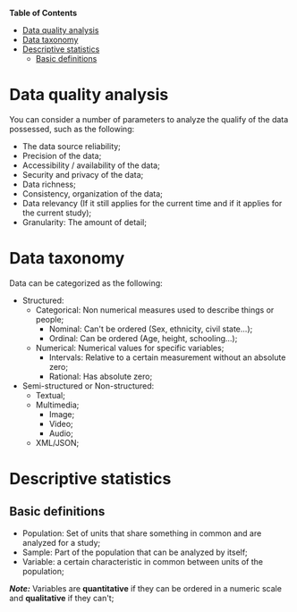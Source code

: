 **Table of Contents**

- [Data quality analysis](#data-quality-analysis)
- [Data taxonomy](#data-taxonomy)
- [Descriptive statistics](#descriptive-statistics)
    - [Basic definitions](#basic-definitions)


# Data quality analysis

You can consider a number of parameters to analyze the qualify of the data possessed, such as the following:

- The data source reliability;
- Precision of the data;
- Accessibility / availability of the data;
- Security and privacy of the data;
- Data richness;
- Consistency, organization of the data;
- Data relevancy (If it still applies for the current time and if it applies for the current study);
- Granularity: The amount of detail;

# Data taxonomy

Data can be categorized as the following:

- Structured:
    - Categorical: Non numerical measures used to describe things or people;
        - Nominal: Can't be ordered (Sex, ethnicity, civil state...);
        - Ordinal: Can be ordered (Age, height, schooling...);
    - Numerical: Numerical values for specific variables;
        - Intervals: Relative to a certain measurement without an absolute zero;
        - Rational: Has absolute zero;
- Semi-structured or Non-structured:
    - Textual;
    - Multimedia;
        - Image;
        - Video;
        - Audio;
    - XML/JSON;

# Descriptive statistics

## Basic definitions

- Population: Set of units that share something in common and are analyzed for a study;
- Sample: Part of the population that can be analyzed by itself;
- Variable: a certain characteristic in common between units of the population;

**_Note:_** Variables are **quantitative** if they can be ordered in a numeric scale and **qualitative** if they can't;
